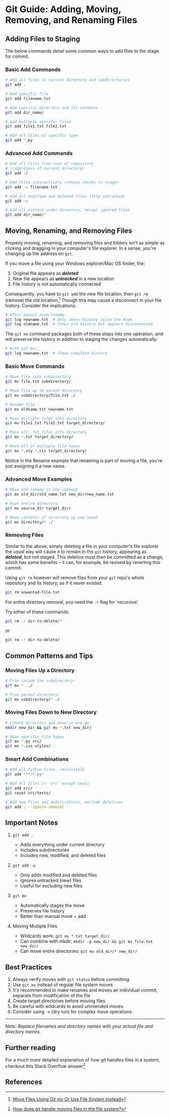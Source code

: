 # Git Guide: Adding, Moving, Removing, and Renaming Files

## Adding Files to Staging

The below commands detail some common ways to add files to the stage for commit.

### Basic Add Commands

```bash
# Add all files in current directory and subdirectories
git add .

# Add specific file
git add filename.txt

# Add specific directory and its contents
git add dir_name/

# Add multiple specific files
git add file1.txt file2.txt

# Add all files of specific type
git add *.py
```

### Advanced Add Commands

```bash
# Add all files from root of repository 
# (regardless of current directory)
git add :/

# Add files interactively (choose chunks to stage)
git add -p filename.txt

# Add all modified and deleted files (skip untracked)
git add -u

# Add all content under directory, except ignored files
git add dir_name/*
```

## Moving, Renaming, and Removing Files

Properly moving, renaming, and removing files and folders isn't as simple as clicking and dragging in your computer's file explorer.
In a sense, you're changing up the address on `git`.

If you move a file using your Windows explorer/Mac OS finder, the:

1. Original file appears as ***deleted***
2. New file appears as ***untracked*** in a new location
3. File history is not automatically connected

Consequently, you have to `git add` the new file location, then `git rm` (remove) the old location.[^1]
Though this may cause a disconnect in your file history.
Consider the implications:

```bash
# After manual move/rename:
git log newname.txt  # Only shows history since the move
git log oldname.txt  # Shows old history but appears disconnected
```

The `git mv` command packages both of these steps into one operation, and will preserve the history in addition to staging the changes automatically:

```bash
# With git mv:
git log newname.txt  # Shows complete history
```

### Basic Move Commands

```bash
# Move file into subdirectory
git mv file.txt subdirectory/

# Move file up to parent directory
git mv subdirectory/file.txt ./

# Rename file 
git mv oldname.txt newname.txt

# Move multiple files into directory
git mv file1.txt file2.txt target_directory/

# Move all .txt files into directory
git mv *.txt target_directory/

# Move all of multiple file types
git mv *.sty *.cls target_directory/
```

Notice in the Rename example that renaming *is* part of moving a file, you're just assigning it a new name.

### Advanced Move Examples

```bash
# Move and rename in one command
git mv old_dir/old_name.txt new_dir/new_name.txt

# Move entire directory
git mv source_dir target_dir/

# Move contents of directory up one level
git mv directory/* ./
```

### Removing Files

Similar to the above, simply deleting a file in your computer's file explorer the usual way will cause it to remain in the `git` history, appearing as ***deleted***, but not staged.
This deletion must then be committed as a change, which has some benefits – it can, for example, be revived by reverting this commit.

Using `git rm` however will remove files from your `git` repo's whole repository and its history, as if it never existed.

```bash
git rm unwanted-file.txt
```

For entire directory removal, you need the `-r` flag for 'recursive'.

Try either of these commands:

```bash
git rm -r dir-to-delete/*
```

or

```bash
git rm -r dir-to-delete/
```

## Common Patterns and Tips

### Moving Files Up a Directory

```bash
# From inside the subdirectory:
git mv * ../

# From parent directory:
git mv subdirectory/* ./
```

### Moving Files Down to New Directory

```bash
# Create directory and move in one go
mkdir new_dir && git mv *.txt new_dir/

# Move specific file types
git mv *.py src/
git mv *.css styles/
```

### Smart Add Combinations

```bash
# Add all Python files, recursively
git add "**/*.py"

# Add all files in 'src' except tests
git add src/
git reset src/tests/

# Add new files and modifications, exclude deletions
git add . --ignore-removal
```

## Important Notes

1. `git add .`
   - Adds everything under current directory
   - Includes subdirectories
   - Includes new, modified, and deleted files

2. `git add -u`
   - Only adds modified and deleted files
   - Ignores untracked (new) files
   - Useful for excluding new files

3. `git mv`
   - Automatically stages the move
   - Preserves file history
   - Better than manual move + add

4. Moving Multiple Files
   - Wildcards work: `git mv *.txt target_dir/`
   - Can combine with mkdir: `mkdir -p new_dir && git mv file.txt new_dir/`
   - Can move entire directories: `git mv old_dir/* new_dir/`

## Best Practices

1. Always verify moves with `git status` before committing
2. Use `git mv` instead of regular file system moves
3. It's recommended to make renames and moves an individual commit, separate from modification of the file
4. Create target directories before moving files
5. Be careful with wildcards to avoid unintended moves
6. Consider using `-n` (dry run) for complex move operations

---
*Note: Replace filenames and directory names with your actual file and directory names.*

## Further reading

For a much more detailed explanation of how git handles files in a system, checkout this Stack Overflow answer[^2]

## References

[^1]: [Move Files Using Git mv Or Use File System Instead](https://softwareengineering.stackexchange.com/questions/279477/move-files-using-git-mv-or-use-file-system-instead)
[^2]: [How does git handle moving files in the file system?](https://stackoverflow.com/questions/21082342/how-does-git-handle-moving-files-in-the-file-system)
